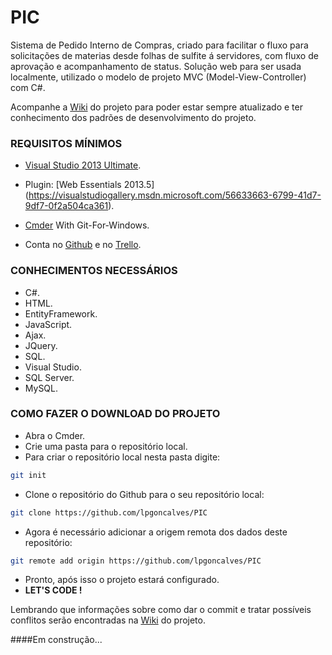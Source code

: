 # PIC
Sistema de Pedido Interno de Compras, criado para facilitar o fluxo para solicitações de materias desde folhas de sulfite á servidores, com fluxo de aprovação e acompanhamento de status.
Solução web para ser usada localmente, utilizado o modelo de projeto MVC (Model-View-Controller) com C#.

Acompanhe a [Wiki](https://github.com/lpgoncalves/PIC/wiki) do projeto para poder estar sempre atualizado e ter conhecimento dos padrões de desenvolvimento do projeto.

### REQUISITOS MÍNIMOS
- [Visual Studio 2013 Ultimate](https://www.microsoft.com/pt-br/download/details.aspx?id=48129).

- Plugin: [Web Essentials 2013.5] (https://visualstudiogallery.msdn.microsoft.com/56633663-6799-41d7-9df7-0f2a504ca361).
- [Cmder](http://cmder.net/) With Git-For-Windows.
- Conta no [Github](https://github.com) e no [Trello](https://trello.com).

### CONHECIMENTOS NECESSÁRIOS
- C#.
- HTML.
- EntityFramework.
- JavaScript.
- Ajax.
- JQuery.
- SQL.
- Visual Studio.
- SQL Server.
- MySQL.

### COMO FAZER O DOWNLOAD DO PROJETO
- Abra o Cmder.
- Crie uma pasta para o repositório local.
- Para criar o repositório local nesta pasta digite:
```sh
git init
```
- Clone o repositório do Github para o seu repositório local:
```sh
git clone https://github.com/lpgoncalves/PIC
```
- Agora é necessário adicionar a origem remota dos dados deste repositório:
```sh
git remote add origin https://github.com/lpgoncalves/PIC
```
- Pronto, após isso o projeto estará configurado.
- **LET'S CODE !**

Lembrando que informações sobre como dar o commit e tratar possíveis conflitos serão encontradas na [Wiki](https://github.com/lpgoncalves/PIC/wiki) do projeto.

####Em construção...
